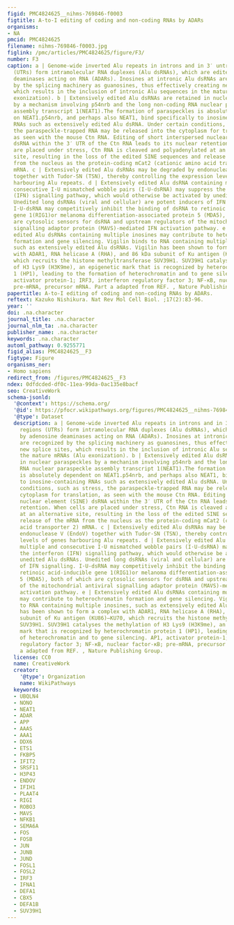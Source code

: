 ```yaml
---
figid: PMC4824625__nihms-769846-f0003
figtitle: A-to-I editing of coding and non-coding RNAs by ADARs
organisms:
- NA
pmcid: PMC4824625
filename: nihms-769846-f0003.jpg
figlink: /pmc/articles/PMC4824625/figure/F3/
number: F3
caption: a | Genome-wide inverted Alu repeats in introns and in 3′ untranslated regions
  (UTRs) form intramolecular RNA duplexes (Alu dsRNAs), which are edited by adenosine
  deaminases acting on RNA (ADARs). Inosines at intronic Alu dsRNAs are recognized
  by the splicing machinery as guanosines, thus effectively creating new splice sites,
  which results in the inclusion of intronic Alu sequences in the mature mRNAs (Alu
  exonization). b | Extensively edited Alu dsRNAs are retained in nuclear paraspeckles
  by a mechanism involving p54nrb and the long non-coding RNA nuclear paraspeckle
  assembly transcript 1(NEAT1).The formation of paraspeckles is absolutely dependent
  on NEAT1.p54nrb, and perhaps also NEAT1, bind specifically to inosine-containing
  RNAs such as extensively edited Alu dsRNA. Under certain conditions, such as stress,
  the paraspeckle-trapped RNA may be released into the cytoplasm for translation,
  as seen with the mouse Ctn RNA. Editing of short interspersed nuclear element (SINE)
  dsRNA within the 3′ UTR of the Ctn RNA leads to its nuclear retention. When cells
  are placed under stress, Ctn RNA is cleaved and polyadenylated at an alternative
  site, resulting in the loss of the edited SINE sequences and release of the mRNA
  from the nucleus as the protein-coding mCat2 (cationic amino acid transporter 2)
  mRNA. c | Extensively edited Alu dsRNAs may be degraded by endonuclease V (EndoV)
  together with Tudor-SN (TSN), thereby controlling the expression levels of genes
  harbouring Alu repeats. d | Extensively edited Alu dsRNA containing multiple and
  consecutive I·U mismatched wobble pairs (I·U-dsRNA) may suppress the interferon
  (IFN) signalling pathway, which would otherwise be activated by unedited Alu dsRNAs.
  Unedited long dsRNAs (viral and cellular) are potent inducers of IFN signalling.
  I·U-dsRNA may competitively inhibit the binding of dsRNA to retinoic acid-inducible
  gene 1(RIG1)or melanoma differentiation-associated protein 5 (MDA5), both of which
  are cytosolic sensors for dsRNA and upstream regulators of the mitochondrial antiviral
  signalling adaptor protein (MAVS)-mediated IFN activation pathway. e | Extensively
  edited Alu dsRNAs containing multiple inosines may contribute to heterochromatin
  formation and gene silencing. Vigilin binds to RNA containing multiple inosines,
  such as extensively edited Alu dsRNAs. Vigilin has been shown to form a complex
  with ADAR1, RNA helicase A (RHA), and 86 kDa subunit of Ku antigen (KU86)–KU70,
  which recruits the histone methyltransferase SUV39H1. SUV39H1 catalyses the methylation
  of H3 Lys9 (H3K9me), an epigenetic mark that is recognized by heterochromatin protein
  1 (HP1), leading to the formation of heterochromatin and to gene silencing. AP1,
  activator protein-1; IRF3, interferon regulatory factor 3; NF-κB, nuclear factor-κB;
  pre-mRNA, precursor mRNA. Part a adapted from REF. , Nature Publishing Group.
papertitle: A-to-I editing of coding and non-coding RNAs by ADARs.
reftext: Kazuko Nishikura. Nat Rev Mol Cell Biol. ;17(2):83-96.
year: ''
doi: .na.character
journal_title: .na.character
journal_nlm_ta: .na.character
publisher_name: .na.character
keywords: .na.character
automl_pathway: 0.9255771
figid_alias: PMC4824625__F3
figtype: Figure
organisms_ner:
- Homo sapiens
redirect_from: /figures/PMC4824625__F3
ndex: 0dfdcded-df0c-11ea-99da-0ac135e8bacf
seo: CreativeWork
schema-jsonld:
  '@context': https://schema.org/
  '@id': https://pfocr.wikipathways.org/figures/PMC4824625__nihms-769846-f0003.html
  '@type': Dataset
  description: a | Genome-wide inverted Alu repeats in introns and in 3′ untranslated
    regions (UTRs) form intramolecular RNA duplexes (Alu dsRNAs), which are edited
    by adenosine deaminases acting on RNA (ADARs). Inosines at intronic Alu dsRNAs
    are recognized by the splicing machinery as guanosines, thus effectively creating
    new splice sites, which results in the inclusion of intronic Alu sequences in
    the mature mRNAs (Alu exonization). b | Extensively edited Alu dsRNAs are retained
    in nuclear paraspeckles by a mechanism involving p54nrb and the long non-coding
    RNA nuclear paraspeckle assembly transcript 1(NEAT1).The formation of paraspeckles
    is absolutely dependent on NEAT1.p54nrb, and perhaps also NEAT1, bind specifically
    to inosine-containing RNAs such as extensively edited Alu dsRNA. Under certain
    conditions, such as stress, the paraspeckle-trapped RNA may be released into the
    cytoplasm for translation, as seen with the mouse Ctn RNA. Editing of short interspersed
    nuclear element (SINE) dsRNA within the 3′ UTR of the Ctn RNA leads to its nuclear
    retention. When cells are placed under stress, Ctn RNA is cleaved and polyadenylated
    at an alternative site, resulting in the loss of the edited SINE sequences and
    release of the mRNA from the nucleus as the protein-coding mCat2 (cationic amino
    acid transporter 2) mRNA. c | Extensively edited Alu dsRNAs may be degraded by
    endonuclease V (EndoV) together with Tudor-SN (TSN), thereby controlling the expression
    levels of genes harbouring Alu repeats. d | Extensively edited Alu dsRNA containing
    multiple and consecutive I·U mismatched wobble pairs (I·U-dsRNA) may suppress
    the interferon (IFN) signalling pathway, which would otherwise be activated by
    unedited Alu dsRNAs. Unedited long dsRNAs (viral and cellular) are potent inducers
    of IFN signalling. I·U-dsRNA may competitively inhibit the binding of dsRNA to
    retinoic acid-inducible gene 1(RIG1)or melanoma differentiation-associated protein
    5 (MDA5), both of which are cytosolic sensors for dsRNA and upstream regulators
    of the mitochondrial antiviral signalling adaptor protein (MAVS)-mediated IFN
    activation pathway. e | Extensively edited Alu dsRNAs containing multiple inosines
    may contribute to heterochromatin formation and gene silencing. Vigilin binds
    to RNA containing multiple inosines, such as extensively edited Alu dsRNAs. Vigilin
    has been shown to form a complex with ADAR1, RNA helicase A (RHA), and 86 kDa
    subunit of Ku antigen (KU86)–KU70, which recruits the histone methyltransferase
    SUV39H1. SUV39H1 catalyses the methylation of H3 Lys9 (H3K9me), an epigenetic
    mark that is recognized by heterochromatin protein 1 (HP1), leading to the formation
    of heterochromatin and to gene silencing. AP1, activator protein-1; IRF3, interferon
    regulatory factor 3; NF-κB, nuclear factor-κB; pre-mRNA, precursor mRNA. Part
    a adapted from REF. , Nature Publishing Group.
  license: CC0
  name: CreativeWork
  creator:
    '@type': Organization
    name: WikiPathways
  keywords:
  - UBQLN4
  - NONO
  - NEAT1
  - ADAR
  - APP
  - AAAS
  - AAA1
  - DDX6
  - ETS1
  - FKBP5
  - IFIT2
  - SRSF11
  - H3P43
  - ENDOV
  - IFIH1
  - PLAAT4
  - RIGI
  - ROBO3
  - MAVS
  - NFKB1
  - SEMA6A
  - FOS
  - FOSB
  - JUN
  - JUNB
  - JUND
  - FOSL1
  - FOSL2
  - IRF3
  - IFNA1
  - DEFA1
  - CBX5
  - DEFA1B
  - SUV39H1
---
```

